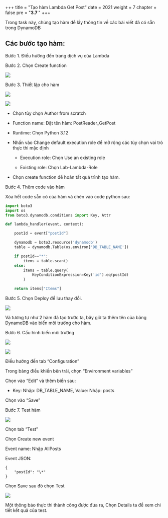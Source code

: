 +++
title = "Tạo hàm Lambda Get Post"
date = 2021
weight = 7
chapter = false
pre = "<b>3.7 </b>"
+++

 Trong task này, chúng tạo hàm để lấy thông tin về các bài viết đã có sẵn trong DynamoDB

## Các bước tạo hàm:

   Bước 1. Điều hướng đến trang dịch vụ của Lambda

   Bước 2. Chọn Create function

   ![](/images/Aspose.Words.e13c2680-26b7-4f33-be2e-ef4ed39807a7.042.png)

   Bước 3. Thiết lập cho hàm

   ![](/images/Aspose.Words.e13c2680-26b7-4f33-be2e-ef4ed39807a7.043.png)

   ![](/images/Aspose.Words.e13c2680-26b7-4f33-be2e-ef4ed39807a7.044.png)

   - Chọn tùy chọn Author from scratch

   - Function name: Đặt tên hàm:  PostReader\_GetPost

   - Runtime: Chọn Python 3.12

   - Nhấn vào Change default execution role để mở rộng các tùy chọn vai trò thực thi mặc định

        + Execution role: Chọn Use an existing role

        + Existing role: Chọn Lab-Lambda-Role

   - Chọn create function để hoàn tất quá trình tạo hàm.

   Bước 4. Thêm code vào hàm

   Xóa hết code sẵn có của hàm và chèn vào code python sau:
``` python
import boto3
import os
from boto3.dynamodb.conditions import Key, Attr

def lambda_handler(event, context):

    postId = event["postId"]

    dynamodb = boto3.resource('dynamodb')
    table = dynamodb.Table(os.environ['DB_TABLE_NAME'])

    if postId=="*":
        items = table.scan()
    else:
        items = table.query(
            KeyConditionExpression=Key('id').eq(postId)
        )

    return items["Items"]
```

   Bước 5. Chọn Deploy để lưu thay đổi.

   ![](/images/Aspose.Words.e13c2680-26b7-4f33-be2e-ef4ed39807a7.045.png)

Và tương tự như 2 hàm đã tạo trước ta, bây giờ ta thêm tên của bảng DynamoDB vào biến môi trường cho hàm.

Bước 6. Cấu hình biến môi trường

![](/images/Aspose.Words.e13c2680-26b7-4f33-be2e-ef4ed39807a7.046.png)

![](/images/Aspose.Words.e13c2680-26b7-4f33-be2e-ef4ed39807a7.047.png)

Điều hướng đến tab “Configuration”

Trong bảng điều khiển bên trái, chọn “Environment variables”

Chọn vào “Edit” và thêm biến sau:

+ Key: Nhập: DB\_TABLE\_NAME, Value: Nhập: posts

Chọn vào “Save”

Bước 7. Test hàm

![](/images/Aspose.Words.e13c2680-26b7-4f33-be2e-ef4ed39807a7.048.png)

Chọn tab “Test”

Chọn Create new event

Event name: Nhập AllPosts

Event JSON:
```
{
    "postId": "\*"
}
```
Chọn Save sau đó chọn Test

![](/images/Aspose.Words.e13c2680-26b7-4f33-be2e-ef4ed39807a7.049.png)

Một thông báo thực thi thành công được đưa ra, Chọn Details ta để xem chi tiết kết quả của test.